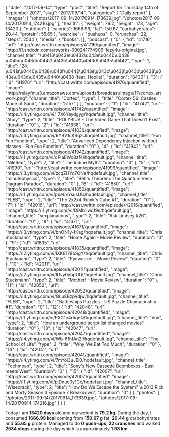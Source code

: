 {
    "date": "2017-09-14",
    "type": "post",
    "title": "Report for Thursday 14th of September 2017",
    "slug": "2017\/09\/14",
    "categories": [
        "Daily report"
    ],
    "images": [
        "\/photos\/2017-09-14\/20170914_173639.jpg",
        "\/photos\/2017-09-14\/20170914_174216.jpg"
    ],
    "health": {
        "weight": 79.2,
        "height": 173,
        "age": 13420
    },
    "nutrition": {
        "calories": 1666.99,
        "fat": 150.67,
        "carbohydrates": 20.44,
        "protein": 55.65
    },
    "exercise": {
        "pushups": 0,
        "crunches": 22,
        "steps": 2534
    },
    "media": {
        "books": [],
        "podcast": {
            "0": {
                "id": "41716",
                "url": "http:\/\/cast.writtn.com\/episode\/41716\/quantified",
                "image": "http:\/\/i1.sndcdn.com\/artworks-000241774906-1ezy4u-original.jpg",
                "channel_title": "\u0413\u043e\u0432\u043e\u0440\u0438 \u045d\u043d\u0442\u0435\u0440\u043d\u0435\u0442",
                "type": 1,
                "title": "24. \u041a\u0440\u0438\u043f\u0442\u043e\u043c\u0438\u043b\u0438\u043e\u043d\u0435\u0440\u0438 (feat. Hoolie)",
                "duration": "8430"
            },
            "3": {
                "id": "41976",
                "url": "http:\/\/cast.writtn.com\/episode\/41976\/quantified",
                "image": "http:\/\/relayfm.s3.amazonaws.com\/uploads\/broadcast\/image\/17\/cortex_artwork.png",
                "channel_title": "Cortex",
                "type": 1,
                "title": "Cortex 56: Castles Made of Sand",
                "duration": "5157"
            }
        },
        "youtube": {
            "1": {
                "id": "41742",
                "url": "http:\/\/cast.writtn.com\/episode\/41742\/quantified",
                "image": "https:\/\/i4.ytimg.com\/vi\/_7X6Yeydgyg\/hqdefault.jpg",
                "channel_title": "Ahoy",
                "type": 2,
                "title": "POLYBIUS - The Video Game That Doesn't Exist",
                "duration": "0"
            },
            "2": {
                "id": "41836",
                "url": "http:\/\/cast.writtn.com\/episode\/41836\/quantified",
                "image": "https:\/\/i3.ytimg.com\/vi\/6YBV1cKRqzU\/hqdefault.jpg",
                "channel_title": "Fun Fun Function",
                "type": 2,
                "title": "Advanced Dependency Injection without classes - Fun Fun Function",
                "duration": "0"
            },
            "4": {
                "id": "41942",
                "url": "http:\/\/cast.writtn.com\/episode\/41942\/quantified",
                "image": "https:\/\/i1.ytimg.com\/vi\/dPIaEWd8zf4\/hqdefault.jpg",
                "channel_title": "NileRed",
                "type": 2,
                "title": "The Iodine Myth",
                "duration": "0"
            },
            "5": {
                "id": "41999",
                "url": "http:\/\/cast.writtn.com\/episode\/41999\/quantified",
                "image": "https:\/\/i3.ytimg.com\/vi\/zcqZHYo7ONs\/hqdefault.jpg",
                "channel_title": "minutephysics",
                "type": 2,
                "title": "Bell's Theorem: The Quantum Venn Diagram Paradox",
                "duration": "0"
            },
            "6": {
                "id": "41850",
                "url": "http:\/\/cast.writtn.com\/episode\/41850\/quantified",
                "image": "https:\/\/i1.ytimg.com\/vi\/pbe0xYsusUU\/hqdefault.jpg",
                "channel_title": "FLEB",
                "type": 2,
                "title": "The 2x2x4 Rubik's Cube #1",
                "duration": "0"
            },
            "7": {
                "id": "42016",
                "url": "http:\/\/cast.writtn.com\/episode\/42016\/quantified",
                "image": "https:\/\/i1.ytimg.com\/vi\/DiMbliwqf9s\/hqdefault.jpg",
                "channel_title": "sexplanations",
                "type": 2,
                "title": "Ask Lindsey #26",
                "duration": "0"
            },
            "8": {
                "id": "41671",
                "url": "http:\/\/cast.writtn.com\/episode\/41671\/quantified",
                "image": "https:\/\/i3.ytimg.com\/vi\/bnON1y-fKag\/hqdefault.jpg",
                "channel_title": "Chris Stuckmann",
                "type": 2,
                "title": "Home Again - Movie Review",
                "duration": "0"
            },
            "9": {
                "id": "41835",
                "url": "http:\/\/cast.writtn.com\/episode\/41835\/quantified",
                "image": "https:\/\/i2.ytimg.com\/vi\/IXK8178bSgY\/hqdefault.jpg",
                "channel_title": "Chris Stuckmann",
                "type": 2,
                "title": "Pyewacket - Movie Review",
                "duration": "0"
            },
            "10": {
                "id": "42011",
                "url": "http:\/\/cast.writtn.com\/episode\/42011\/quantified",
                "image": "https:\/\/i2.ytimg.com\/vi\/IDvy0ybpOUI\/hqdefault.jpg",
                "channel_title": "Chris Stuckmann",
                "type": 2,
                "title": "Mother! - Movie Review",
                "duration": "0"
            },
            "11": {
                "id": "42052",
                "url": "http:\/\/cast.writtn.com\/episode\/42052\/quantified",
                "image": "https:\/\/i4.ytimg.com\/vi\/GLu8BzpVdjw\/hqdefault.jpg",
                "channel_title": "FLEB",
                "type": 2,
                "title": "Battleships Puzzles - US Puzzle Championship #1",
                "duration": "0"
            },
            "12": {
                "id": "42048",
                "url": "http:\/\/cast.writtn.com\/episode\/42048\/quantified",
                "image": "https:\/\/i1.ytimg.com\/vi\/PXG1e4r5qeQ\/hqdefault.jpg",
                "channel_title": "Vox",
                "type": 2,
                "title": "How an underground script list changed movies",
                "duration": "0"
            },
            "13": {
                "id": "42047",
                "url": "http:\/\/cast.writtn.com\/episode\/42047\/quantified",
                "image": "https:\/\/i4.ytimg.com\/vi\/Wb-6fhfAn2I\/hqdefault.jpg",
                "channel_title": "The School of Life",
                "type": 2,
                "title": "Why We Eat Too Much",
                "duration": "0"
            },
            "14": {
                "id": "42041",
                "url": "http:\/\/cast.writtn.com\/episode\/42041\/quantified",
                "image": "https:\/\/i4.ytimg.com\/vi\/7mYoi3uJEi0\/hqdefault.jpg",
                "channel_title": "Techmoan",
                "type": 2,
                "title": "Sony's New Cassette Boomboxes -  East meets West",
                "duration": "0"
            },
            "15": {
                "id": "42007",
                "url": "http:\/\/cast.writtn.com\/episode\/42007\/quantified",
                "image": "https:\/\/i1.ytimg.com\/vi\/pjDnuc0y1Gc\/hqdefault.jpg",
                "channel_title": "Wisecrack",
                "type": 2,
                "title": "How Do We Escape the System?  \u2013 Rick and Morty Season 3 Episode 7 Breakdown",
                "duration": "0"
            }
        },
        "photos": [
            "\/photos\/2017-09-14\/20170914_173639.jpg",
            "\/photos\/2017-09-14\/20170914_174216.jpg"
        ]
    }
}

Today I am <strong>13420 days</strong> old and my weight is <strong>79.2 kg</strong>. During the day, I consumed <strong>1666.99 kcal</strong> coming from <strong>150.67 g</strong> fat, <strong>20.44 g</strong> carbohydrates and <strong>55.65 g</strong> protein. Managed to do <strong>0 push-ups</strong>, <strong>22 crunches</strong> and walked <strong>2534 steps</strong> during the day which is approximately <strong>1.93 km</strong>.